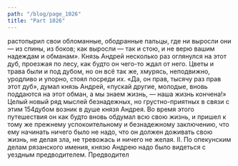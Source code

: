 ```yaml
---
path: "/blog/page_1026"
title: "Part 1026"
---
```


 растопырил свои обломанные, ободранные пальцы, где ни выросли они — из спины, из боков; как выросли — так и стою, и не верю вашим надеждам и обманам».
Князь Андрей несколько раз оглянулся на этот дуб, проезжая по лесу, как будто он чего-то ждал от него. Цветы и трава были и под дубом, но он всё так же, хмурясь, неподвижно, уродливо и упорно, стоял посреди их.
«Да, он прав, тысячу раз прав этот дуб», думал князь Андрей, «пускай другие, молодые, вновь поддаются на этот обман, а мы знаем жизнь, — наша жизнь кончена!» Целый новый ряд мыслей безнадежных, но грустно-приятных в связи с этим 154дубом возник в душе князя Андрея. Во время этого путешествия он как будто вновь обдумал всю свою жизнь, и пришел к тому же прежнему успокоительному и безнадежному заключению, что ему начинать ничего было не надо, что он должен доживать свою жизнь, не делая зла, не тревожась и ничего не желая.
II.
По опекунским делам рязанского имения, князю Андрею надо было видеться с уездным предводителем. Предводител
